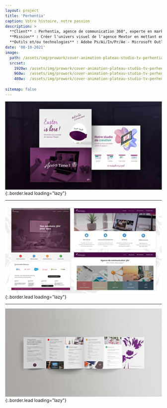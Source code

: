 ```yaml
---
layout: project
title: 'Perhentia'
caption: Votre histoire, notre passion
description: >
  **Client** : Perhentia, agence de communication 360°, experte en marketing stratégique et opérationnel, ainsi qu'en organisation d'événements corporate. Développée au sein de Mextor, PME spécialisée en conseil d'ingénierie informatique et marketing dans le secteur IT.<br/><br/>
  **Mission** : Créer l'univers visuel de l'agence Mextor en mettant en avant ses valeurs (proximité, réactivité, agilité, transparence) et ses expertises dans quatre pôles : création graphique, print, digital, et événementiel. Réaliser tous les supports de communication, de la prospection à la mise en ligne du site web, incluant des landing pages, des emailings et des posts LinkedIn, afin de développer l'image, la visibilité et la notoriété de l'agence, tout en améliorant les acquisitions de leads.<br/><br/>
  **Outils et/ou technologies** : Adobe Ps/Ai/In/Pr/Ae - Microsoft Outlook + Office365 - Wordpress - HTML/CSS 
date: '08-10-2021'
image: 
  path: /assets/img/prowork/cover-animation-plateau-studio-tv-perhentia.gif
  srcset: 
    1920w: /assets/img/prowork/cover-animation-plateau-studio-tv-perhentia.gif
    960w:  /assets/img/prowork/cover-animation-plateau-studio-tv-perhentia.gif
    480w:  /assets/img/prowork/cover-animation-plateau-studio-tv-perhentia.gif

sitemap: false
---
```


![Créations des assets et intégrations des emailings via Mailjet](/assets/img/prowork/cover-webdesign-social-media-perhentia.jpg){:.border.lead loading="lazy"}

---

![Création du site web](/assets/img/prowork/cover-website-perhentia.jpg){:.border.lead loading="lazy"}

---

![Création du dépliant accordéon pour prospection](/assets/img/prowork/cover-print-depliant-accordeon-perhentia.jpg){:.border.lead loading="lazy"}